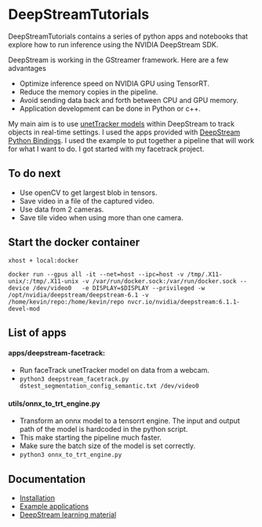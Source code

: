 # DeepStreamTutorials

DeepStreamTutorials contains a series of python apps and notebooks that explore how to run inference using the NVIDIA DeepStream SDK. 

DeepStream is working in the GStreamer framework. Here are a few advantages

* Optimize inference speed on NVIDIA GPU using TensorRT.
* Reduce the memory copies in the pipeline.
* Avoid sending data back and forth between CPU and GPU memory.
* Application development can be done in Python or c++.

My main aim is to use [unetTracker models](https://github.com/kevin-allen/unetTracker) within DeepStream to track objects in real-time settings.
I used the apps provided with [DeepStream Python Bindings](https://github.com/NVIDIA-AI-IOT/deepstream_python_apps).
I used the example to put together a pipeline that will work for what I want to do.
I got started with my facetrack project.


## To do next

* Use openCV to get largest blob in tensors.
* Save video in a file of the captured video.
* Use data from 2 cameras.
* Save tile video when using more than one camera.


## Start the docker container

```
xhost + local:docker

docker run --gpus all -it --net=host --ipc=host -v /tmp/.X11-unix/:/tmp/.X11-unix -v /var/run/docker.sock:/var/run/docker.sock --device /dev/video0   -e DISPLAY=$DISPLAY --privileged -w /opt/nvidia/deepstream/deepstream-6.1 -v /home/kevin/repo:/home/kevin/repo nvcr.io/nvidia/deepstream:6.1.1-devel-mod
```

## List of apps

#### apps/deepstream-facetrack: 
* Run faceTrack unetTracker model on data from a webcam.
* `python3 deepstream_facetrack.py  dstest_segmentation_config_semantic.txt /dev/video0`

#### utils/onnx_to_trt_engine.py
* Transform an onnx model to a tensorrt engine. The input and output path of the model is hardcoded in the python script.
* This make starting the pipeline much faster.
* Make sure the batch size of the model is set correctly.
* `python3 onnx_to_trt_engine.py`

## Documentation

* [Installation](doc/install.md)
* [Example applications](doc/example_apps.md)
* [DeepStream learning material](doc/learning.md)
